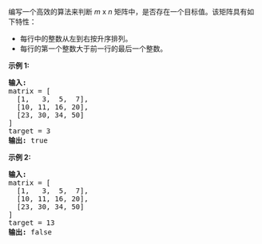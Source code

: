 <html>
 <body>
  <p>
   编写一个高效的算法来判断
   <em>
    m
   </em>
   x
   <em>
    n
   </em>
   矩阵中，是否存在一个目标值。该矩阵具有如下特性：
  </p>
  <ul>
   <li>
    每行中的整数从左到右按升序排列。
   </li>
   <li>
    每行的第一个整数大于前一行的最后一个整数。
   </li>
  </ul>
  <p>
   <strong>
    示例 1:
   </strong>
  </p>
  <pre><strong>输入:</strong>
matrix = [
  [1,   3,  5,  7],
  [10, 11, 16, 20],
  [23, 30, 34, 50]
]
target = 3
<strong>输出:</strong> true
</pre>
  <p>
   <strong>
    示例 2:
   </strong>
  </p>
  <pre><strong>输入:</strong>
matrix = [
  [1,   3,  5,  7],
  [10, 11, 16, 20],
  [23, 30, 34, 50]
]
target = 13
<strong>输出:</strong> false</pre>
 </body>
</html>